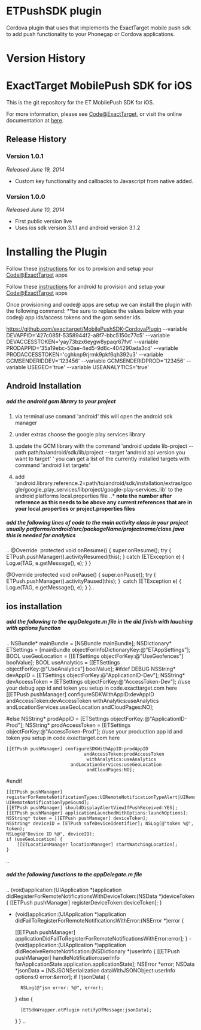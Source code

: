 ETPushSDK plugin
===============

Cordova plugin that uses that implements the ExactTarget mobile push sdk to add push functionality to your Phonegap or Cordova applications.


Version History
============
# ExactTarget MobilePush SDK for iOS

This is the git repository for the ET MobilePush SDK for iOS.

For more information, please see [Code@ExactTarget](http://code.exacttarget.com), or visit the online documentation at [here](http://exacttarget.github.io/MobilePushSDK-CordovaPlugin/).

## Release History

### Version 1.0.1
_Released June 19, 2014_

* Custom key functionality and callbacks to Javascript from native added.

### Version 1.0.0
_Released June 10, 2014_

* First public version live
* Uses ios sdk version 3.1.1 and android version 3.1.2

Installing the Plugin
=====================

Follow these [instructions](https://code.exacttarget.com/mobilepush/integrating-mobilepush-sdk-your-ios-mobile-app#How) for ios to provision and setup your [Code@ExactTarget](http://code.exacttarget.com) apps

Follow these [instructions](https://code.exacttarget.com/mobilepush/integrating-mobilepush-sdk-your-android-mobile-app#How) for android to provision and setup your [Code@ExactTarget](http://code.exacttarget.com) apps

Once provisioning and code@ apps are setup we can install the plugin with the following command:
**be sure to replace the values below with your code@ app ids/access tokens and the gcm sender ids.

https://github.com/exacttarget/MobilePushSDK-CordovaPlugin --variable DEVAPPID='427c085f-5358944f2-a8f7-bbc5150c77c5' --variable DEVACCESSTOKEN='yay73bzx6eygw8ypaqr67fvt' --variable PRODAPPID='35a19ebc-50ae-4ed5-9d6c-404290ada3cd' --variable PRODACCESSTOKEN='cghknp9rjrmk9pkf6qh392u3' --variable GCMSENDERIDDEV='123456' --variable GCMSENDERIDPROD='123456' --variable USEGEO='true' --variable USEANALYTICS='true'

## Android Installation

##### add the android gcm library to your project

1. via terminal use comand 'android' this will open the android sdk manager

2. under extras choose the google play services library

3. update the GCM library with the command 'android update lib-project --path path/to/android/sdk/lib/project --target 'android api version you want to target' ' you can get a list of the currently installed targets with command 'android list targets'

4. add 'android.library.reference.2=path/to/android/sdk/installation/extras/google/google_play_services/libproject/google-play-services_lib' to the android platforms local.properties file
..* **note the number after reference as this needs to be above any current references that are in your local.properties or project.properties files**

##### add the following lines of code to the main activity class in your project usually patforms/android/src/packageName/projectname/class.java this is needed for analytics

..
@Override 
protected void onResume() {
	super.onResume(); 
	try {
		ETPush.pushManager().activityResumed(this); 
	}
	catch (ETException e) { 
	Log.e(TAG, e.getMessage(), e);
	}
} 

@Override
protected void onPause() { 
	super.onPause();
	try { 
		ETPush.pushManager().activityPaused(this);
	} 
	catch (ETException e) {
		Log.e(TAG, e.getMessage(), e); 
	}
}..

## ios installation

##### add the following to the appDelegate.m file in the did finish with lauching with options function

..
NSBundle* mainBundle = [NSBundle mainBundle];
    NSDictionary* ETSettings = [mainBundle objectForInfoDictionaryKey:@"ETAppSettings"];
    BOOL useGeoLocation = [[ETSettings objectForKey:@"UseGeofences"] boolValue];
    BOOL useAnalytics = [[ETSettings objectForKey:@"UseAnalytics"] boolValue];
#ifdef DEBUG
    NSString* devAppID = [ETSettings objectForKey:@"ApplicationID-Dev"];
    NSString* devAccessToken = [ETSettings objectForKey:@"AccessToken-Dev"];
    //use your debug app id and token you setup in code.exacttarget.com here
    [[ETPush pushManager] configureSDKWithAppID:devAppID
                                 andAccessToken:devAccessToken
                                  withAnalytics:useAnalytics
                            andLocationServices:useGeoLocation
                                  andCloudPages:NO];
    
#else
    NSString* prodAppID = [ETSettings objectForKey:@"ApplicationID-Prod"];
    NSString* prodAccessToken = [ETSettings objectForKey:@"AccessToken-Prod"];
    //use your production app id and token you setup in code.exacttarget.com here
    
    [[ETPush pushManager] configureSDKWithAppID:prodAppID
                                 andAccessToken:prodAccessToken
                                  withAnalytics:useAnalytics
                            andLocationServices:useGeoLocation
                                  andCloudPages:NO];
    
#endif
    
    [[ETPush pushManager] registerForRemoteNotificationTypes:UIRemoteNotificationTypeAlert|UIRemoteNotificationTypeBadge| UIRemoteNotificationTypeSound];
    [[ETPush pushManager] shouldDisplayAlertViewIfPushReceived:YES];
    [[ETPush pushManager] applicationLaunchedWithOptions:launchOptions];
    NSString* token = [[ETPush pushManager] deviceToken];
    NSString* deviceID = [ETPush safeDeviceIdentifier]; NSLog(@"token %@", token);
    NSLog(@"Device ID %@", deviceID);
    if (useGeoLocation) {
        [[ETLocationManager locationManager] startWatchingLocation]; 
    }
..

##### add the following functions to the appDelegate.m file

..
 (void)application:(UIApplication *)application didRegisterForRemoteNotificationsWithDeviceToken:(NSData *)deviceToken {
    [[ETPush pushManager] registerDeviceToken:deviceToken];
}

- (void)application:(UIApplication *)application didFailToRegisterForRemoteNotificationsWithError:(NSError *)error {
    
    [[ETPush pushManager] applicationDidFailToRegisterForRemoteNotificationsWithError:error];
}
-(void)application:(UIApplication *)application didReceiveRemoteNotification:(NSDictionary *)userInfo {
    [[ETPush pushManager] handleNotification:userInfo forApplicationState:application.applicationState];
    NSError *error;
    NSData *jsonData = [NSJSONSerialization dataWithJSONObject:userInfo
                                                       options:0
                                                         error:&error];
    if (!jsonData) {
        
        NSLog(@"jsn error: %@", error);
        
    } else {
        
        [ETSdkWrapper.etPlugin notifyOfMessage:jsonData];
    }
}
..





